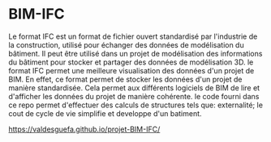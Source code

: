 # BIM-IFC

Le format IFC est un format de fichier ouvert standardisé par l'industrie de la construction, utilisé pour échanger des données de modélisation du bâtiment. Il peut être utilisé dans un projet de modélisation des informations du bâtiment pour stocker et partager des données de modélisation 3D. le format IFC permet une meilleure visualisation des données d'un projet de BIM. En effet, ce format permet de stocker les données d'un projet de manière standardisée. Cela permet aux différents logiciels de BIM de lire et d'afficher les données du projet de manière cohérente.
le code fourni dans ce repo permet d'effectuer des calculs de structures tels que: externalité; le cout de cycle de vie simplifie et developpe d'un batiment. 

https://valdesguefa.github.io/projet-BIM-IFC/
